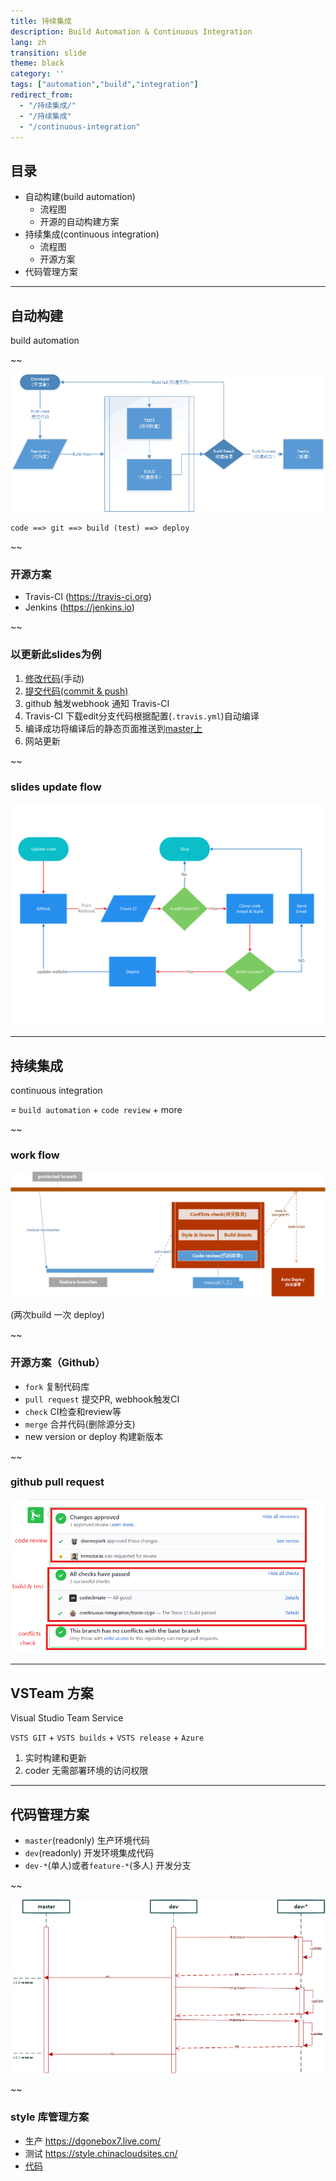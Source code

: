 ```yaml
---
title: 持续集成
description: Build Automation & Continuous Integration
lang: zh
transition: slide
theme: black
category: ''
tags: ["automation","build","integration"]
redirect_from: 
  - "/持续集成/"
  - "/持续集成"
  - "/continuous-integration"
---
```


## 目录

* 自动构建(build automation)
  * 流程图
  * 开源的自动构建方案
* 持续集成(continuous integration)
  * 流程图
  * 开源方案
* 代码管理方案


---------------------------------------------------------------------------
## 自动构建

build automation

~~

![](/assets/img/2017-08-28/build.png)

```
code ==> git ==> build (test) ==> deploy
```

~~
### 开源方案  

* Travis-CI (https://travis-ci.org)
* Jenkins (https://jenkins.io)


~~
### 以更新此slides为例

1. [修改代码](https://github.com/NewFuture/slides/edit/edit/_slides/2017-08-28-continuous-integration.md)(手动)
2. [提交代码(commit & push)](https://github.com/NewFuture/slides/commits/edit)
3. github 触发webhook 通知 Travis-CI
4. Travis-CI 下载edit分支代码根据配置(`.travis.yml`)自动编译
5. 编译成功将编译后的静态页面推送到[master上](https://github.com/NewFuture/slides/tree/master)
6. 网站更新

~~
### slides update flow

![](/assets/img/2017-08-28/buildslides.png)

----------------------------------------------------------------------------
## 持续集成

continuous integration

= `build automation` + `code review` + more

~~

### work flow

![](/assets/img/2017-08-28/ci_flow.png)

(两次build 一次 deploy)

~~
### 开源方案（Github）

 * `fork` 复制代码库
 * `pull request` 提交PR, webhook触发CI
 * `check` CI检查和review等
 * `merge` 合并代码(删除源分支)
 * new version or deploy 构建新版本

~~
### github pull request

![](/assets/img/2017-08-28/github_pr.png)

----------------------------------------------------------------------------
## VSTeam 方案

Visual Studio Team Service

`VSTS GIT` + `VSTS builds` + `VSTS release` + `Azure`

1. 实时构建和更新
2. coder 无需部署环境的访问权限

------------------------
## 代码管理方案

* `master`(readonly) 生产环境代码
* `dev`(readonly) 开发环境集成代码
* `dev-*`(单人)或者`feature-*`(多人) 开发分支


~~

![](/assets/img/2017-08-28/code_flow.png)


~~ 

### style 库管理方案

* 生产 <https://dgonebox7.live.com/>
* 测试 <https://style.chinacloudsites.cn/>
* [代码](https://shennong.visualstudio.com/SNFrontend/_home)
